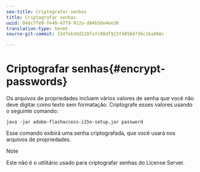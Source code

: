 ```yaml
---
seo-title: Criptografar senhas
title: Criptografar senhas
uuid: 94dc7fe9-fe40-4779-912a-d84b58e4ee36
translation-type: tm+mt
source-git-commit: 1547eb3dd220fafc08df923f40504736c16a866c

---
```



# Criptografar senhas{#encrypt-passwords}

Os arquivos de propriedades incluem vários valores de senha que você não deve digitar como texto sem formatação. Criptografe esses valores usando o seguinte comando:

`java -jar adobe-flashaccess-i15n-setup.jar password`

Esse comando exibirá uma senha criptografada, que você usará nos arquivos de propriedades.

>[!NOTE]
>Este não é o utilitário usado para criptografar senhas do License Server.

